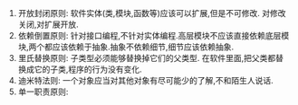 
1. 开放封闭原则: 软件实体(类,模块,函数等)应该可以扩展,但是不可修改. 对修改关闭,对扩展开放.
2. 依赖倒置原则: 针对接口编程,不针对实体编程.高层模块不应该直接依赖底层模块,两个都应该依赖于抽象.抽象不依赖细节,细节应该依赖抽象.
3. 里氏替换原则: 子类型必须能够替换掉它们的父类型. 在软件里面,把父类都替换成它的子类,程序的行为没有变化.
4. 迪米特法则: 一个对象应当对其他对象有尽可能少的了解,不和陌生人说话.
5. 单一职责原则: 